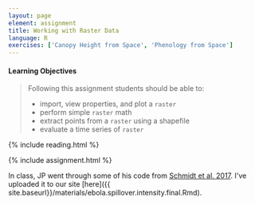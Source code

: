 ```yaml
---
layout: page
element: assignment
title: Working with Raster Data
language: R
exercises: ['Canopy Height from Space', 'Phenology from Space']
---
```


#### Learning Objectives

> Following this assignment students should be able to:
>
> - import, view properties, and plot a `raster`
> - perform simple `raster` math
> - extract points from a `raster` using a shapefile
> - evaluate a time series of `raster`

{% include reading.html %}

{% include assignment.html %}

In class, JP went through some of his code from [Schmidt et al. 2017](https://wwwnc.cdc.gov/eid/article/23/3/16-0101_article).  I've uploaded it to our site [here]({{ site.baseurl}}/materials/ebola.spillover.intensity.final.Rmd).
